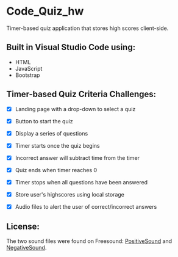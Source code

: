 # Code_Quiz_hw
Timer-based quiz application that stores high scores client-side.

## Built in Visual Studio Code using: ##
* HTML
* JavaScript
* Bootstrap


## Timer-based Quiz Criteria Challenges: ##
- [x] Landing page with a drop-down to select a quiz
- [x] Button to start the quiz
- [x] Display a series of questions
- [x] Timer starts once the quiz begins
- [x] Incorrect answer will subtract time from the timer
- [x] Quiz ends when timer reaches 0
- [x] Timer stops when all questions have been answered
- [x] Store user's highscores using local storage
- [x] Audio files to alert the user of correct/incorrect answers


## License: ##
The two sound files were found on Freesound: [PositiveSound](https://freesound.org/people/themusicalnomad/sounds/253887/) and [NegativeSound](https://freesound.org/people/themusicalnomad/sounds/253886/).